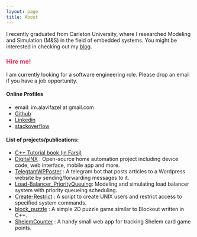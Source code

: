 ```yaml
---
layout: page
title: About
---
```


I recently graduated from Carleton University, where I researched Modeling and Simulation (M&S) in the field of embedded systems.
You might be interested in checking out my <a href="/blog">blog</a>.

<h3 style="color:#e83c5f"><b>Hire me!</b></h3>
I am currently looking for a software engineering role. Please drop an email if you have a job opportunity.

#### Online Profiles
- email: im.alavifazel at gmail.com
- <a href="https://github.com/alavifazel">Github</a>
- <a href="https://www.linkedin.com/in/alavifazel/">Linkedin</a>
- <a href="https://stackoverflow.com/users/6737309/iman-a-fazel">stackoverflow</a>

#### List of projects/publications:
- <a href="https://opac.nlai.ir/opac-prod/bibliographic/5290295">C++ Tutorial book (in Farsi)</a>
- <a href="https://github.com/DigitalNX">DigitalNX</a> : Open-source home automation project including device code, web interface, mobile app and more.
- <a href="https://github.com/alavifazel/telegramWPPoster">TelegtamWPPoster</a> : A telegram bot that posts articles to a Wordpress website by sending/forwarding messages to it.
- <a href="https://github.com/alavifazel/Load-Balancer_PriorityQueuing">Load-Balancer_PriorityQueuing</a>: Modeling and simulating load balancer system with priority queueing scheduling.
- <a href="https://github.com/alavifazel/Create-Restrict">Create-Restrict</a> : A script to create UNIX users and restrict access to specified system commands.
- <a href="https://github.com/alavifazel/block_puzzle">block_puzzle</a> : A simple 2D puzzle game similar to Blockout written in C++.
- <a href="https://github.com/alavifazel/ShelemCounter">ShelemCounter</a> : A handy small web app for tracking Shelem card game points.
